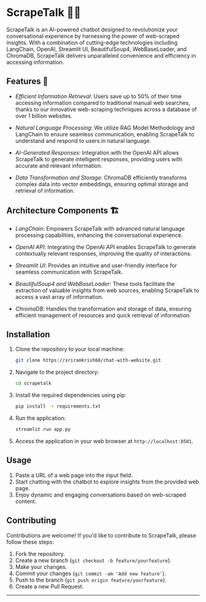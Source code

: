 # ScrapeTalk 🤖💬

ScrapeTalk is an AI-powered chatbot designed to revolutionize your conversational experience by harnessing the power of web-scraped insights. With a combination of cutting-edge technologies including LangChain, OpenAI, Streamlit UI, BeautifulSoup4, WebBaseLoader, and ChromaDB, ScrapeTalk delivers unparalleled convenience and efficiency in accessing information.

## Features 🚀

- *Efficient Information Retrieval*: Users save up to 50% of their time accessing information compared to traditional manual web searches, thanks to our innovative web-scraping techniques across a database of over 1 billion websites.
  
- *Natural Language Processing*: We utilize RAG Model Methodology and LangChain to ensure seamless communication, enabling ScrapeTalk to understand and respond to users in natural language.

- *AI-Generated Responses*: Integration with the OpenAI API allows ScrapeTalk to generate intelligent responses, providing users with accurate and relevant information.

- *Data Transformation and Storage*: ChromaDB efficiently transforms complex data into vector embeddings, ensuring optimal storage and retrieval of information.

## Architecture Components 🏗

- *LangChain*: Empowers ScrapeTalk with advanced natural language processing capabilities, enhancing the conversational experience.

- *OpenAI API*: Integrating the OpenAI API enables ScrapeTalk to generate contextually relevant responses, improving the quality of interactions.

- *Streamlit UI*: Provides an intuitive and user-friendly interface for seamless communication with ScrapeTalk.

- *BeautifulSoup4 and WebBaseLoader*: These tools facilitate the extraction of valuable insights from web sources, enabling ScrapeTalk to access a vast array of information.

- *ChromaDB*: Handles the transformation and storage of data, ensuring efficient management of resources and quick retrieval of information.


## Installation

1. Clone the repository to your local machine:

   ```bash
   git clone https://sriramkrish68/chat-with-website.git
   ```

2. Navigate to the project directory:

   ```bash
   cd scrapetalk
   ```

3. Install the required dependencies using pip:

   ```bash
   pip install -r requirements.txt
   ```

4. Run the application:

   ```bash
   streamlit run app.py
   ```

5. Access the application in your web browser at `http://localhost:8501`.

## Usage

1. Paste a URL of a web page into the input field.
2. Start chatting with the chatbot to explore insights from the provided web page.
3. Enjoy dynamic and engaging conversations based on web-scraped content.

## Contributing

Contributions are welcome! If you'd like to contribute to ScrapeTalk, please follow these steps:

1. Fork the repository.
2. Create a new branch (`git checkout -b feature/yourfeature`).
3. Make your changes.
4. Commit your changes (`git commit -am 'Add new feature'`).
5. Push to the branch (`git push origin feature/yourfeature`).
6. Create a new Pull Request.



---

